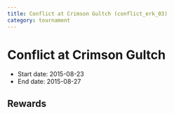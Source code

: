 ```yaml
---
title: Conflict at Crimson Gultch (conflict_erk_03)
category: tournament
---
```

# Conflict at Crimson Gultch

  * Start date: 2015-08-23
  * End date: 2015-08-27

## Rewards

